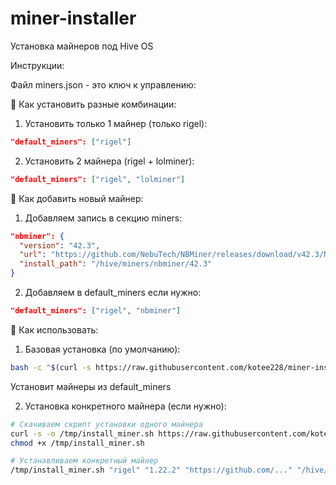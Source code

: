 # miner-installer
Установка майнеров под Hive OS

Инструкции:

Файл miners.json - это ключ к управлению:

🎯 Как установить разные комбинации:
1. Установить только 1 майнер (только rigel):
```json
"default_miners": ["rigel"]
```
2. Установить 2 майнера (rigel + lolminer):
```json
"default_miners": ["rigel", "lolminer"]
```

🔧 Как добавить новый майнер:
1. Добавляем запись в секцию miners:
```json
"nbminer": {
  "version": "42.3",
  "url": "https://github.com/NebuTech/NBMiner/releases/download/v42.3/NBMiner_42.3_Linux.tgz",
  "install_path": "/hive/miners/nbminer/42.3"
}
```
2. Добавляем в default_miners если нужно:
```json
"default_miners": ["rigel", "nbminer"]
```

🚀 Как использовать:
1. Базовая установка (по умолчанию):
```bash
bash -c "$(curl -s https://raw.githubusercontent.com/kotee228/miner-installer/main/install.sh)"
```
Установит майнеры из default_miners

2. Установка конкретного майнера (если нужно):
```bash
# Скачиваем скрипт установки одного майнера
curl -s -o /tmp/install_miner.sh https://raw.githubusercontent.com/kotee228/miner-installer/main/install_miner.sh
chmod +x /tmp/install_miner.sh

# Устанавливаем конкретный майнер
/tmp/install_miner.sh "rigel" "1.22.2" "https://github.com/..." "/hive/miners/rigel/1.22.2"
```
